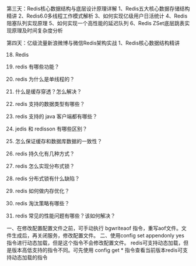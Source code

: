 第三天：Redis核心数据结构与底层设计原理详解
1、Redis五大核心数据存储结构精讲
2、Redis6.0多线程工作模式解析
3、如何实现亿级用户日活统计
4、Redis阻塞队列实现原理
5、如何实现一个高性能的延迟队列
6、Redis ZSet底层跳表实现原理及时间复杂度分析

第四天：亿级流量新浪微博与微信Redis架构实战
1、Redis核心数据结构精讲

18. Redis

19.  redis 有哪些功能？

20.  redis 为什么是单线程的？
21.  什么是缓存穿透？怎么解决？
22.  redis 支持的数据类型有哪些？
23.  redis 支持的 java 客户端都有哪些？
24.  jedis 和 redisson 有哪些区别？
25.  怎么保证缓存和数据库数据的一致性？
26.  redis 持久化有几种方式？
27.  redis 怎么实现分布式锁？
28.  redis 分布式锁有什么缺陷？
29.  redis 如何做内存优化？
30.  redis 淘汰策略有哪些？
31.  redis 常见的性能问题有哪些？该如何解决？


一、在修改配置配置文件之前，可手动执行 bgwriteaof 指令，重写aof文件。文件生成后，再关闭服务，修改配置文件。
二、使用config set appendonly yes 指令进行动态加载，但是这个指令不会修改配置文件。 redis可支持动态加载，但是版本高低支持的指令不同。可先使用 config get * 指令查看当前版本redis可支持动态加载的指令